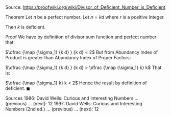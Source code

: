 # 

Source: https://proofwiki.org/wiki/Divisor_of_Deficient_Number_is_Deficient

Theorem
Let $n$ be a perfect number.
Let $n = k d$ where $r$ is a positive integer.

Then $k$ is deficient.


Proof
We have by definition of divisor sum function and perfect number that:

$\dfrac {\map {\sigma_1} {k d} } {k d} < 2$
But from Abundancy Index of Product is greater than Abundancy Index of Proper Factors:

$\dfrac {\map {\sigma_1} {k d} } {k d} > \dfrac {\map {\sigma_1} k} k$
That is:

$\dfrac {\map {\sigma_1} k} k < 2$
Hence the result by definition of deficient.
$\blacksquare$


Sources
1986: David Wells: Curious and Interesting Numbers ... (previous) ... (next): $12$
1997: David Wells: Curious and Interesting Numbers (2nd ed.) ... (previous) ... (next): $12$





